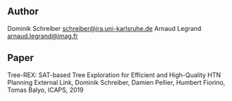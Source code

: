 ## Author
Dominik Schreiber <schreiber@ira.uni-karlsruhe.de>
Arnaud Legrand <arnaud.legrand@imag.fr>
## Paper
Tree-REX: SAT-based Tree Exploration for Efficient and High-Quality HTN Planning External Link, Dominik Schreiber, Damien Pellier, Humbert Fiorino, Tomas Balyo, ICAPS, 2019
